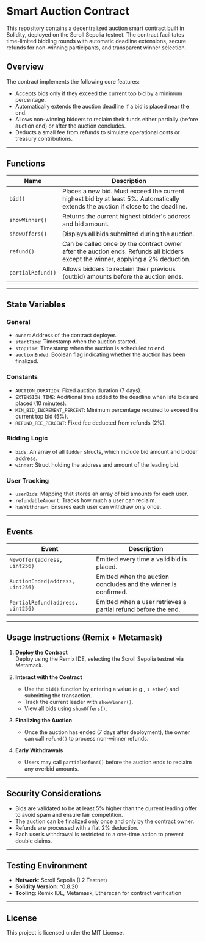 # Smart Auction Contract

This repository contains a decentralized auction smart contract built in Solidity, deployed on the Scroll Sepolia testnet. The contract facilitates time-limited bidding rounds with automatic deadline extensions, secure refunds for non-winning participants, and transparent winner selection.

## Overview

The contract implements the following core features:

- Accepts bids only if they exceed the current top bid by a minimum percentage.
- Automatically extends the auction deadline if a bid is placed near the end.
- Allows non-winning bidders to reclaim their funds either partially (before auction end) or after the auction concludes.
- Deducts a small fee from refunds to simulate operational costs or treasury contributions.

---

## Functions

| Name              | Description                                                                 |
|-------------------|-----------------------------------------------------------------------------|
| `bid()`           | Places a new bid. Must exceed the current highest bid by at least 5%. Automatically extends the auction if close to the deadline. |
| `showWinner()`    | Returns the current highest bidder's address and bid amount.                |
| `showOffers()`    | Displays all bids submitted during the auction.                             |
| `refund()`        | Can be called once by the contract owner after the auction ends. Refunds all bidders except the winner, applying a 2% deduction. |
| `partialRefund()` | Allows bidders to reclaim their previous (outbid) amounts before the auction ends. |

---

## State Variables

### General

- `owner`: Address of the contract deployer.
- `startTime`: Timestamp when the auction started.
- `stopTime`: Timestamp when the auction is scheduled to end.
- `auctionEnded`: Boolean flag indicating whether the auction has been finalized.

### Constants

- `AUCTION_DURATION`: Fixed auction duration (7 days).
- `EXTENSION_TIME`: Additional time added to the deadline when late bids are placed (10 minutes).
- `MIN_BID_INCREMENT_PERCENT`: Minimum percentage required to exceed the current top bid (5%).
- `REFUND_FEE_PERCENT`: Fixed fee deducted from refunds (2%).

### Bidding Logic

- `bids`: An array of all `Bidder` structs, which include bid amount and bidder address.
- `winner`: Struct holding the address and amount of the leading bid.

### User Tracking

- `userBids`: Mapping that stores an array of bid amounts for each user.
- `refundableAmount`: Tracks how much a user can reclaim.
- `hasWithdrawn`: Ensures each user can withdraw only once.

---

## Events

| Event                         | Description                                                         |
|-------------------------------|---------------------------------------------------------------------|
| `NewOffer(address, uint256)`  | Emitted every time a valid bid is placed.                          |
| `AuctionEnded(address, uint256)` | Emitted when the auction concludes and the winner is confirmed.  |
| `PartialRefund(address, uint256)` | Emitted when a user retrieves a partial refund before the end.  |

---

## Usage Instructions (Remix + Metamask)

1. **Deploy the Contract**  
   Deploy using the Remix IDE, selecting the Scroll Sepolia testnet via Metamask.

2. **Interact with the Contract**  
   - Use the `bid()` function by entering a value (e.g., `1 ether`) and submitting the transaction.
   - Track the current leader with `showWinner()`.
   - View all bids using `showOffers()`.

3. **Finalizing the Auction**  
   - Once the auction has ended (7 days after deployment), the owner can call `refund()` to process non-winner refunds.

4. **Early Withdrawals**  
   - Users may call `partialRefund()` before the auction ends to reclaim any overbid amounts.

---

## Security Considerations

- Bids are validated to be at least 5% higher than the current leading offer to avoid spam and ensure fair competition.
- The auction can be finalized only once and only by the contract owner.
- Refunds are processed with a flat 2% deduction.
- Each user’s withdrawal is restricted to a one-time action to prevent double claims.

---

## Testing Environment

- **Network**: Scroll Sepolia (L2 Testnet)
- **Solidity Version**: ^0.8.20
- **Tooling**: Remix IDE, Metamask, Etherscan for contract verification

---

## License

This project is licensed under the MIT License.

